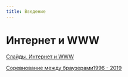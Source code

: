 ```yaml
---
title: Введение
---
```


# Интернет и WWW

[Слайды. Интернет и WWW](https://docs.google.com/presentation/d/1766o-I5BFcx03Mlf49odsLMPBXE0Sgt_Y9TtwgZFOqU/edit?usp=sharing)

[Соревнование между браузерами1996 - 2019](https://www.youtube.com/watch?v=es9DNe0l0Qo)
